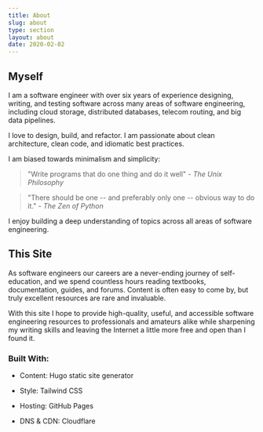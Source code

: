 ```yaml
---
title: About
slug: about
type: section
layout: about
date: 2020-02-02
---
```

## Myself

I am a software engineer with over six years of experience designing, writing, and testing software across many areas of software engineering, including cloud storage, distributed databases, telecom routing, and big data pipelines.

I love to design, build, and refactor.
I am passionate about clean architecture, clean code, and idiomatic best practices.

I am biased towards minimalism and simplicity:

> "Write programs that do one thing and do it well" - _The Unix Philosophy_

> "There should be one -- and preferably only one -- obvious way to do it." - _The Zen of Python_

I enjoy building a deep understanding of topics across all areas of software engineering.

## This Site

As software engineers our careers are a never-ending journey of self-education, and we spend countless hours reading textbooks, documentation, guides, and forums. Content is often easy to come by, but truly excellent resources are rare and invaluable.

With this site I hope to provide high-quality, useful, and accessible software engineering resources to professionals and amateurs alike while sharpening my writing skills and leaving the Internet a little more free and open than I found it.

### Built With:

* Content: Hugo static site generator

* Style: Tailwind CSS

* Hosting: GitHub Pages

* DNS & CDN: Cloudflare

